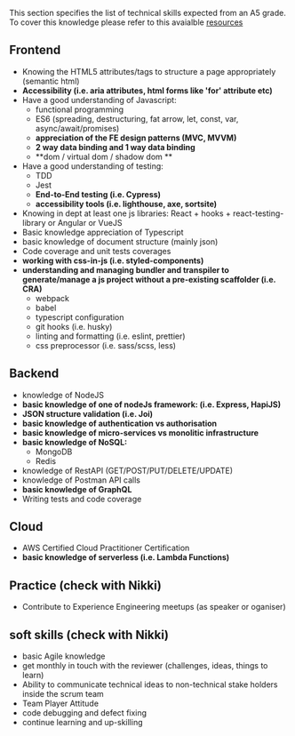 This section specifies the list of technical skills expected from an A5 grade. To cover this knowledge please refer to this avaialble [resources](https://github.com/Capgemini/grade-ladder-fullstack#a6)

## Frontend
- Knowing the HTML5 attributes/tags to structure a page appropriately (semantic html)
- **Accessibility (i.e. aria attributes, html forms like 'for' attribute etc)**
- Have a good understanding of Javascript:
  - functional programming
  - ES6 (spreading, destructuring, fat arrow, let, const, var, async/await/promises)
  - **appreciation of the FE design patterns (MVC, MVVM)**
  - **2 way data binding and 1 way data binding**
  - **dom / virtual dom / shadow dom **
- Have a good understanding of testing:
  - TDD
  - Jest 
  - **End-to-End testing (i.e. Cypress)**
  - **accessibility tools (i.e. lighthouse, axe, sortsite)**
- Knowing in dept at least one js libraries: React + hooks + react-testing-library or Angular or VueJS
- Basic knowledge appreciation of Typescript
- basic knowledge of document structure (mainly json)
- Code coverage and unit tests coverages 
- **working with css-in-js (i.e. styled-components)**
- **understanding and managing bundler and transpiler to generate/manage a js project without a pre-existing scaffolder (i.e. CRA)**
    - webpack
    - babel
    - typescript configuration
    - git hooks (i.e. husky)
    - linting and formatting (i.e. eslint, prettier)
    - css preprocessor (i.e. sass/scss, less)
## Backend
- knowledge of NodeJS
- **basic knowledge of one of nodeJs framework: (i.e. Express, HapiJS)**
- **JSON structure validation (i.e. Joi)**
- **basic knowledge of authentication vs authorisation**
- **basic knowledge of micro-services vs monolitic infrastructure**
- **basic knowledge of NoSQL:**
    - MongoDB
    - Redis
- knowledge of RestAPI (GET/POST/PUT/DELETE/UPDATE)
- knowledge of Postman API calls
- **basic knowledge of GraphQL**
- Writing tests and code coverage
## Cloud
- AWS Certified Cloud Practitioner Certification
- **basic knowledge of serverless (i.e. Lambda Functions)**   
## Practice (check with Nikki)
- Contribute to Experience Engineering meetups (as speaker or oganiser)
## soft skills (check with Nikki)
- basic Agile knowledge
- get monthly in touch with the reviewer (challenges, ideas, things to learn)
- Ability to communicate technical ideas to non-technical stake holders inside the scrum team
- Team Player Attitude
- code debugging and defect fixing
- continue learning and up-skilling
